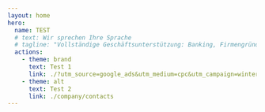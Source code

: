 ```yaml
---
layout: home
hero:
  name: TEST
  # text: Wir sprechen Ihre Sprache
  # tagline: "Vollständige Geschäftsunterstützung: Banking, Firmengründung, Visa. Keine Vorabgebühren – Zahlung erst nach Genehmigung."
  actions:
    - theme: brand
      text: Test 1
      link: ./?utm_source=google_ads&utm_medium=cpc&utm_campaign=winter_2025
    - theme: alt
      text: Test 2
      link: ./company/contacts
---
```

